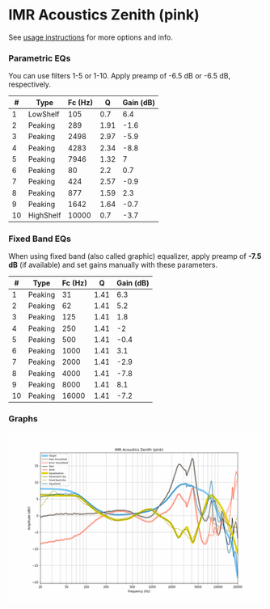 # IMR Acoustics Zenith (pink)
See [usage instructions](https://github.com/jaakkopasanen/AutoEq#usage) for more options and info.

### Parametric EQs
You can use filters 1-5 or 1-10. Apply preamp of -6.5 dB or -6.5 dB, respectively.

|   # | Type      |   Fc (Hz) |    Q |   Gain (dB) |
|-----|-----------|-----------|------|-------------|
|   1 | LowShelf  |       105 | 0.7  |         6.4 |
|   2 | Peaking   |       289 | 1.91 |        -1.6 |
|   3 | Peaking   |      2498 | 2.97 |        -5.9 |
|   4 | Peaking   |      4283 | 2.34 |        -8.8 |
|   5 | Peaking   |      7946 | 1.32 |         7   |
|   6 | Peaking   |        80 | 2.2  |         0.7 |
|   7 | Peaking   |       424 | 2.57 |        -0.9 |
|   8 | Peaking   |       877 | 1.59 |         2.3 |
|   9 | Peaking   |      1642 | 1.64 |        -0.7 |
|  10 | HighShelf |     10000 | 0.7  |        -3.7 |

### Fixed Band EQs
When using fixed band (also called graphic) equalizer, apply preamp of **-7.5 dB** (if available) and set gains manually with these parameters.

|   # | Type    |   Fc (Hz) |    Q |   Gain (dB) |
|-----|---------|-----------|------|-------------|
|   1 | Peaking |        31 | 1.41 |         6.3 |
|   2 | Peaking |        62 | 1.41 |         5.2 |
|   3 | Peaking |       125 | 1.41 |         1.8 |
|   4 | Peaking |       250 | 1.41 |        -2   |
|   5 | Peaking |       500 | 1.41 |        -0.4 |
|   6 | Peaking |      1000 | 1.41 |         3.1 |
|   7 | Peaking |      2000 | 1.41 |        -2.9 |
|   8 | Peaking |      4000 | 1.41 |        -7.8 |
|   9 | Peaking |      8000 | 1.41 |         8.1 |
|  10 | Peaking |     16000 | 1.41 |        -7.2 |

### Graphs
![](./IMR%20Acoustics%20Zenith%20(pink).png)
